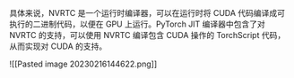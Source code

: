 
具体来说，NVRTC 是一个运行时编译器，可以在运行时将 CUDA 代码编译成可执行的二进制代码，以便在 GPU 上运行。PyTorch JIT 编译器中包含了对 NVRTC 的支持，可以使用 NVRTC 编译包含 CUDA 操作的 TorchScript 代码，从而实现对 CUDA 的支持。

![[Pasted image 20230216144622.png]]

